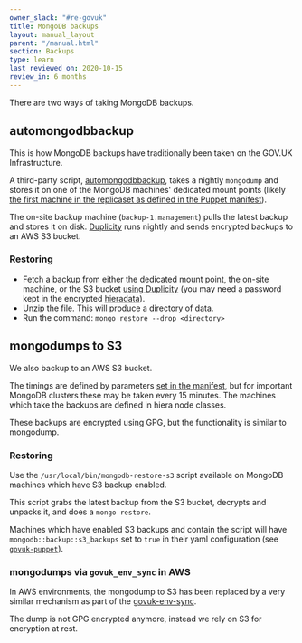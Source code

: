 ```yaml
---
owner_slack: "#re-govuk"
title: MongoDB backups
layout: manual_layout
parent: "/manual.html"
section: Backups
type: learn
last_reviewed_on: 2020-10-15
review_in: 6 months
---
```


There are two ways of taking MongoDB backups.

## automongodbbackup

This is how MongoDB backups have traditionally been taken on the GOV.UK Infrastructure.

A third-party script, [automongodbbackup](https://github.com/micahwedemeyer/automongobackup), takes a nightly `mongodump` and stores it on one of the MongoDB machines' dedicated mount points (likely [the first machine in the replicaset as defined in the Puppet manifest](https://github.com/alphagov/govuk-puppet/blob/master/modules/mongodb/manifests/backup.pp#L40-L44)).

The on-site backup machine (`backup-1.management`) pulls the latest backup and stores it on disk. [Duplicity](http://duplicity.nongnu.org/) runs nightly and sends encrypted backups to an AWS S3 bucket.

### Restoring

- Fetch a backup from either the dedicated mount point, the on-site machine, or the S3 bucket [using Duplicity](restore-from-offsite-backups.html) (you may need a password kept in the encrypted [hieradata](https://github.com/alphagov/govuk-secrets)).
- Unzip the file. This will produce a directory of data.
- Run the command: `mongo restore --drop <directory>`

## mongodumps to S3

We also backup to an AWS S3 bucket.

The timings are defined by parameters [set in the manifest](https://github.com/alphagov/govuk-puppet/blob/master/modules/mongodb/manifests/s3backup/cron.pp), but for important MongoDB clusters these may be taken every 15 minutes. The machines which take the backups are defined in hiera node classes.

These backups are encrypted using GPG, but the functionality is similar to mongodump.

### Restoring

Use the `/usr/local/bin/mongodb-restore-s3` script available on MongoDB machines which have S3 backup enabled.

This script grabs the latest backup from the S3 bucket, decrypts and unpacks it, and does a `mongo restore`.

Machines which have enabled S3 backups and contain the script will have `mongodb::backup::s3_backups` set to `true` in their yaml configuration (see [`govuk-puppet`](https://github.com/alphagov/govuk-puppet)).

### mongodumps via `govuk_env_sync` in AWS

In AWS environments, the mongodump to S3 has been replaced by a very similar mechanism as part of the [govuk-env-sync].

The dump is not GPG encrypted anymore, instead we rely on S3 for encryption at rest.

[govuk-env-sync]: govuk-env-sync.html
